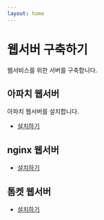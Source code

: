 ```yaml
---
layout: home
---
```


# 웹서버 구축하기
웹서비스를 위한 서버를 구축합니다.



## 아파치 웹서버

아파치 웹서버를 설치합니다.

* [설치하기](apache)





## nginx 웹서버
* [설치하기](nginx)





## 톰켓 웹서버
* [설치하기](tomcat)



